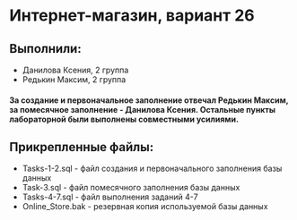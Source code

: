 # Интернет-магазин, вариант 26

## Выполнили:

- Данилова Ксения, 2 группа
- Редькин Максим, 2 группа

#### За создание и первоначальное заполнение отвечал Редькин Максим, за помесячное заполнение - Данилова Ксения. Остальные пункты лабораторной были выполнены совместными усилиями.

## Прикрепленные файлы:

- Tasks-1-2.sql - файл создания и первоначального заполнения базы данных
- Task-3.sql - файл помесячного заполнения базы данных
- Tasks-4-7.sql - файл выполнения заданий 4-7
- Online_Store.bak - резервная копия используемой базы данных
